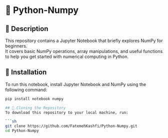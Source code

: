 # 📌 Python-Numpy  

## 📌 Description  
This repository contains a Jupyter Notebook that briefly explores NumPy for beginners.  
It covers basic NumPy operations, array manipulations, and useful functions to help you get started with numerical computing in Python.  

## 🔧 Installation  
To run this notebook, install Jupyter Notebook and NumPy using the following command:  

```sh
pip install notebook numpy

## 📂 Cloning the Repository  
To download this repository to your local machine, run:  

```sh
git clone https://github.com/FatemehKashfi/Python-Numpy.git
cd Python-Numpy
